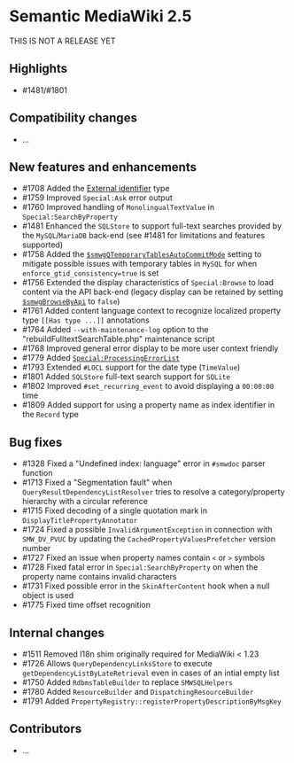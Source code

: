 # Semantic MediaWiki 2.5

THIS IS NOT A RELEASE YET

## Highlights

* #1481/#1801

## Compatibility changes

* ...

## New features and enhancements

* #1708 Added the [External identifier](https://www.semantic-mediawiki.org/wiki/Help:Type_External_identifier) type
* #1759 Improved `Special:Ask` error output 
* #1760 Improved handling of `MonolingualTextValue` in `Special:SearchByProperty`
* #1481 Enhanced the `SQLStore` to support full-text searches provided by the `MySQL`/`MariaDB` back-end (see #1481 for limitations and features supported)
* #1758 Added the [`$smwgQTemporaryTablesAutoCommitMode`](https://www.semantic-mediawiki.org/wiki/Help:$smwgQTemporaryTablesAutoCommitMode) setting to mitigate possible issues with temporary tables in `MySQL` for when `enforce_gtid_consistency=true` is set
* #1756 Extended the display characteristics of `Special:Browse` to load content via the API back-end (legacy display can be retained by setting [`$smwgBrowseByApi`](https://www.semantic-mediawiki.org/wiki/Help:$smwgBrowseByApi) to `false`) 
* #1761 Added content language context to recognize localized property type `[[Has type ...]]` annotations
* #1764 Added `--with-maintenance-log` option to the "rebuildFulltextSearchTable.php" maintenance script
* #1768 Improved general error display to be more user context friendly
* #1779 Added [`Special:ProcessingErrorList`](https://www.semantic-mediawiki.org/wiki/Help:Special:ProcessingErrorList) 
* #1793 Extended `#LOCL` support for the date type (`TimeValue`)
* #1801 Added `SQLStore` full-text search support for `SQLite`
* #1802 Improved `#set_recurring_event` to avoid displaying a `00:00:00` time 
* #1809 Added support for using a property name as index identifier in the `Record` type 

## Bug fixes

* #1328 Fixed a "Undefined index: language" error in `#smwdoc` parser function
* #1713 Fixed a "Segmentation fault" when `QueryResultDependencyListResolver` tries to resolve a category/property hierarchy with a circular reference
* #1715 Fixed decoding of a single quotation mark in `DisplayTitlePropertyAnnotator`
* #1724 Fixed a possible `InvalidArgumentException` in connection with `SMW_DV_PVUC` by updating the `CachedPropertyValuesPrefetcher` version number
* #1727 Fixed an issue when property names contain `<` or `>` symbols 
* #1728 Fixed fatal error in `Special:SearchByProperty` on when the property name contains invalid characters
* #1731 Fixed possible error in the `SkinAfterContent` hook when a null object is used
* #1775 Fixed time offset recognition 

## Internal changes

* #1511 Removed I18n shim originally required for MediaWiki < 1.23
* #1726 Allows `QueryDependencyLinksStore` to execute `getDependencyListByLateRetrieval` even in cases of an intial empty list
* #1750 Added `RdbmsTableBuilder` to replace `SMWSQLHelpers`
* #1780 Added `ResourceBuilder` and `DispatchingResourceBuilder`
* #1791 Added `PropertyRegistry::registerPropertyDescriptionByMsgKey`

## Contributors

* ...
